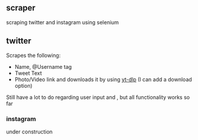 ## scraper
scraping twitter and instagram using selenium


## twitter
Scrapes the following:
 - Name, @Username tag
 - Tweet Text
 - Photo/Video link and downloads it by using [yt-dlp](https://github.com/yt-dlp/yt-dlpa) (I can add a download option)


Still have a lot to do regarding user input and , but all functionality works so far

### instagram
under construction
